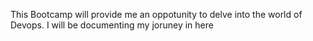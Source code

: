This Bootcamp will provide me an oppotunity to delve into the world of Devops. I will be documenting my joruney in here